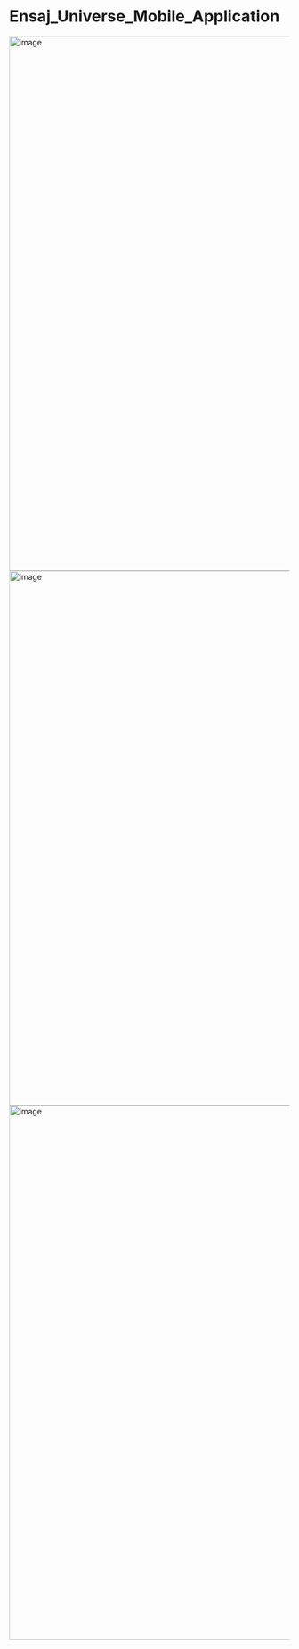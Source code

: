# Ensaj_Universe_Mobile_Application

<img width="960" alt="image" src="https://github.com/Kenza-raki/Guess_The_Number_Game/assets/116951093/b89b145f-e228-4c3e-b1fd-2a735f51a0f3">


<img width="960" alt="image" src="https://github.com/Kenza-raki/Guess_The_Number_Game/assets/116951093/a03b4836-8cc5-49db-8be2-66b6c1bfa410">


<img width="960" alt="image" src="https://github.com/Kenza-raki/Guess_The_Number_Game/assets/116951093/589026a9-747b-407f-b590-006ad048799d">

